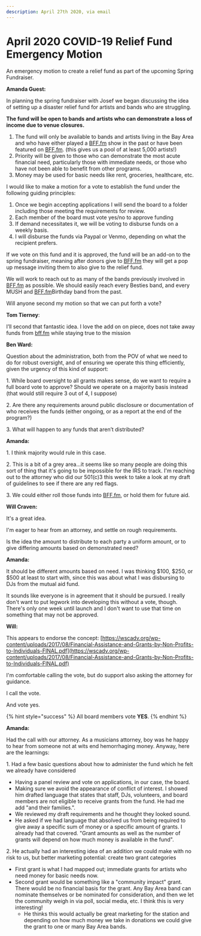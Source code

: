 ```yaml
---
description: April 27th 2020, via email
---
```


# April 2020 COVID-19 Relief Fund Emergency Motion

An emergency motion to create a relief fund as part of the upcoming Spring Fundraiser.

**Amanda Guest:**

In planning the spring fundraiser with Josef we began discussing the idea of setting up a disaster relief fund for artists and bands who are struggling.

**The fund will be open to bands and artists who can demonstrate a loss of income due to venue closures.**

1. The fund will only be available to bands and artists living in the Bay Area and who have either played a [BFF.fm](http://bff.fm) show in the past or have been featured on [BFF.fm](http://bff.fm). (this gives us a pool of at least 5,000 artists!)
2. Priority will be given to those who can demonstrate the most acute financial need, particularly those with immediate needs, or those who have not been able to benefit from other programs.
3. Money may be used for basic needs like rent, groceries, healthcare, etc.

I would like to make a motion for a vote to establish the fund under the following guiding principles:

1. Once we begin accepting applications I will send the board to a folder including those meeting the requirements for review.
2. Each member of the board must vote yes/no to approve funding
3. If demand necessitates it, we will be voting to disburse funds on a weekly basis.
4. I will disburse the funds via Paypal or Venmo, depending on what the recipient prefers.

If we vote on this fund and it is approved, the fund will be an add-on to the spring fundraiser, meaning after donors give to [BFF.fm](http://bff.fm) they will get a pop up message inviting them to also give to the relief fund.

We will work to reach out to as many of the bands previously involved in [BFF.fm](http://bff.fm) as possible. We should easily reach every Besties band, and every MUSH and [BFF.fm](http://bff.fm)Birthday band from the past.

Will anyone second my motion so that we can put forth a vote?

**Tom Tierney**:

I’ll second that fantastic idea. I love the add on on piece, does not take away funds from [bff.fm](http://bff.fm) while staying true to the mission

**Ben Ward:**

Question about the administration, both from the POV of what we need to do for robust oversight, and of ensuring we operate this thing efficiently, given the urgency of this kind of support:

1\. While board oversight to all grants makes sense, do we want to require a full board vote to approve? Should we operate on a majority basis instead (that would still require 3 out of 4, I suppose)

2\. Are there any requirements around public disclosure or documentation of who receives the funds (either ongoing, or as a report at the end of the program?)

3\. What will happen to any funds that aren’t distributed?

**Amanda:**

1\. I think majority would rule in this case.

2\. This is a bit of a grey area...it seems like so many people are doing this sort of thing that it's going to be impossible for the IRS to track. I'm reaching out to the attorney who did our 501(c)3 this week to take a look at my draft of guidelines to see if there are any red flags.

3\. We could either roll those funds into [BFF.fm](http://bff.fm), or hold them for future aid.

**Will Craven:**

It's a great idea.

I'm eager to hear from an attorney, and settle on rough requirements.

Is the idea the amount to distribute to each party a uniform amount, or to give differing amounts based on demonstrated need?

**Amanda:**

It should be different amounts based on need. I was thinking $100, $250, or $500 at least to start with, since this was about what I was disbursing to DJs from the mutual aid fund.

It sounds like everyone is in agreement that it should be pursued. I really don't want to put legwork into developing this without a vote, though. There's only one week until launch and I don't want to use that time on something that may not be approved.

**Will:**

This appears to endorse the concept: [https://wscadv.org/wp-content/uploads/2017/08/Financial-Assistance-and-Grants-by-Non-Profits-to-Individuals-FINAL.pdf](https://wscadv.org/wp-content/uploads/2017/08/Financial-Assistance-and-Grants-by-Non-Profits-to-Individuals-FINAL.pdf)

I'm comfortable calling the vote, but do support also asking the attorney for guidance.

I call the vote.

And vote yes.

{% hint style="success" %}
All board members vote **YES**.
{% endhint %}

**Amanda:**

Had the call with our attorney. As a musicians attorney, boy was he happy to hear from someone not at wits end hemorrhaging money. Anyway, here are the learnings:

1\. Had a few basic questions about how to administer the fund which he felt we already have considered

* Having a panel review and vote on applications, in our case, the board.
* Making sure we avoid the appearance of conflict of interest. I showed him drafted language that states that staff, DJs, volunteers, and board members are not eligible to receive grants from the fund. He had me add "and their families.".
* We reviewed my draft requirements and he thought they looked sound.
* He asked if we had language that absolved us from being required to give away a specific sum of money or a specific amount of grants. I already had that covered. "Grant amounts as well as the number of grants will depend on how much money is available in the fund".

2\. He actually had an interesting idea of an addition we could make with no risk to us, but better marketing potential: create two grant categories

* First grant is what I had mapped out; immediate grants for artists who need money for basic needs now.
* Second grant would be something like a "community impact" grant. There would be no financial basis for the grant. Any Bay Area band can nominate themselves or be nominated for consideration, and then we let the community weigh in via poll, social media, etc. I think this is very interesting!
  * He thinks this would actually be great marketing for the station and depending on how much money we take in donations we could give the grant to one or many Bay Area bands.
